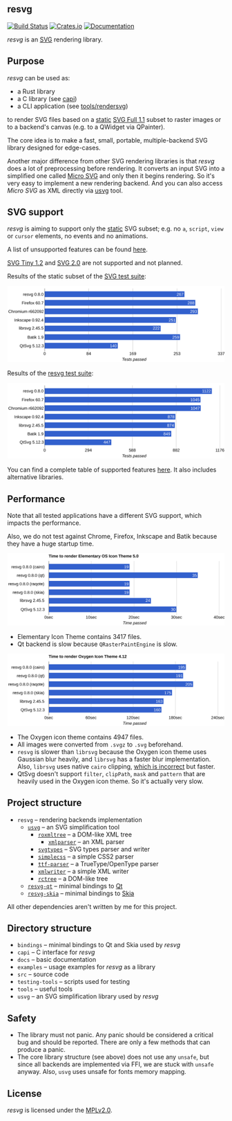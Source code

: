 ## resvg
[![Build Status](https://travis-ci.org/RazrFalcon/resvg.svg?branch=master)](https://travis-ci.org/RazrFalcon/resvg)
[![Crates.io](https://img.shields.io/crates/v/resvg.svg)](https://crates.io/crates/resvg)
[![Documentation](https://docs.rs/resvg/badge.svg)](https://docs.rs/resvg)

*resvg* is an [SVG](https://en.wikipedia.org/wiki/Scalable_Vector_Graphics) rendering library.

## Purpose

*resvg* can be used as:

- a Rust library
- a C library (see [capi](./capi))
- a CLI application (see [tools/rendersvg](./tools/rendersvg))

to render SVG files based on a
[static](http://www.w3.org/TR/SVG11/feature#SVG-static)
[SVG Full 1.1](https://www.w3.org/TR/SVG/Overview.html) subset to raster images or
to a backend's canvas (e.g. to a QWidget via QPainter).

The core idea is to make a fast, small, portable, multiple-backend SVG library
designed for edge-cases.

Another major difference from other SVG rendering libraries is that *resvg* does a lot
of preprocessing before rendering. It converts an input SVG into a simplified one
called [Micro SVG](./docs/usvg_spec.adoc) and only then it begins rendering.
So it's very easy to implement a new rendering backend.
And you can also access *Micro SVG* as XML directly via [usvg](./tools/usvg) tool.

## SVG support

*resvg* is aiming to support only the [static](http://www.w3.org/TR/SVG11/feature#SVG-static)
SVG subset; e.g. no `a`, `script`, `view` or `cursor` elements, no events and no animations.

A list of unsupported features can be found [here](docs/unsupported.md).

[SVG Tiny 1.2](https://www.w3.org/TR/SVGTiny12/) and [SVG 2.0](https://www.w3.org/TR/SVG2/)
are not supported and not planned.

Results of the static subset of the [SVG test suite](https://www.w3.org/Graphics/SVG/Test/20110816/):

![Chart1](./.github/official_chart.svg)

Results of the [resvg test suite](https://github.com/RazrFalcon/resvg-test-suite):

![Chart2](./.github/chart.svg)

You can find a complete table of supported features
[here](https://razrfalcon.github.io/resvg-test-suite/svg-support-table.html).
It also includes alternative libraries.

## Performance

Note that all tested applications have a different SVG support, which impacts the performance.

Also, we do not test against Chrome, Firefox, Inkscape and Batik because they have a huge startup time.

![Chart3](./.github/perf-elementary.svg)

- Elementary Icon Theme contains 3417 files.
- Qt backend is slow because `QRasterPaintEngine` is slow.

![Chart4](./.github/perf-oxygen.svg)

- The Oxygen icon theme contains 4947 files.
- All images were converted from `.svgz` to `.svg` beforehand.
- `resvg` is slower than `librsvg` because the Oxygen icon theme uses Gaussian blur heavily,
  and `librsvg` has a faster blur implementation.
  Also, `librsvg` uses native `cairo` clipping, [which is incorrect](https://razrfalcon.github.io/resvg-test-suite/svg-support-table.html#e-clipPath) but faster.
- QtSvg doesn't support `filter`, `clipPath`, `mask` and `pattern` that are heavily used in the Oxygen icon theme.
  So it's actually very slow.

## Project structure

- `resvg` – rendering backends implementation
  - [`usvg`](./usvg) – an SVG simplification tool
    - [`roxmltree`](https://github.com/RazrFalcon/roxmltree) – a DOM-like XML tree
      - [`xmlparser`](https://github.com/RazrFalcon/xmlparser) – an XML parser
    - [`svgtypes`](https://github.com/RazrFalcon/svgtypes) – SVG types parser and writer
    - [`simplecss`](https://github.com/RazrFalcon/simplecss) – a simple CSS2 parser
    - [`ttf-parser`](https://github.com/RazrFalcon/ttf-parser) – a TrueType/OpenType parser
    - [`xmlwriter`](https://github.com/RazrFalcon/xmlwriter) – a simple XML writer
    - [`rctree`](https://github.com/RazrFalcon/rctree) – a DOM-like tree
  - [`resvg-qt`](./bindings/resvg-qt) – minimal bindings to [Qt]
  - [`resvg-skia`](./bindings/resvg-skia) – minimal bindings to [Skia]

All other dependencies aren't written by me for this project.

## Directory structure

- `bindings` – minimal bindings to Qt and Skia used by *resvg*
- `capi` – C interface for *resvg*
- `docs` – basic documentation
- `examples` – usage examples for *resvg* as a library
- `src` – source code
- `testing-tools` – scripts used for testing
- `tools` – useful tools
- `usvg` – an SVG simplification library used by *resvg*

## Safety

- The library must not panic. Any panic should be considered a critical bug and should be reported.
  There are only a few methods that can produce a panic.
- The core library structure (see above) does not use any `unsafe`,
  but since all backends are implemented via FFI, we are stuck with `unsafe` anyway.
  Also, `usvg` uses unsafe for fonts memory mapping.

## License

*resvg* is licensed under the [MPLv2.0](https://www.mozilla.org/en-US/MPL/).


[Inkscape]: https://www.inkscape.org
[librsvg]: https://wiki.gnome.org/action/show/Projects/LibRsvg
[QtSvg]: https://doc.qt.io/qt-5/qtsvg-index.html

[cairo]: https://www.cairographics.org/
[Qt]: https://www.qt.io/
[Skia]: https://skia.org/

[GNOME]: https://www.gnome.org/
